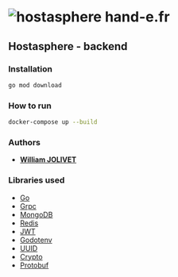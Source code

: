 # ![hostasphere](https://avatars.githubusercontent.com/u/164780978?s=30 "logo") hand-e.fr

## Hostasphere - backend

### Installation
```bash
go mod download
```

### How to run
```bash
docker-compose up --build
```

### Authors

- [**William JOLIVET**](https://github.com/WilliamJlvt)

### Libraries used
- [Go](https://golang.org/)
- [Grpc](https://grpc.io/)
- [MongoDB](https://www.mongodb.com/)
- [Redis](https://redis.io/)
- [JWT](https://jwt.io/)
- [Godotenv](https://github.com/joho/godotenv)
- [UUID](https://github.com/google/uuid)
- [Crypto](https://pkg.go.dev/golang.org/x/crypto)
- [Protobuf](https://pkg.go.dev/google.golang.org/protobuf)
